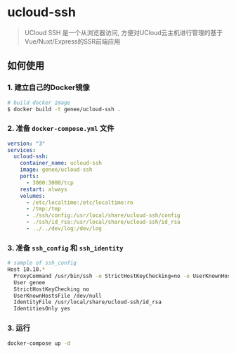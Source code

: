 # ucloud-ssh

> UCloud SSH 是一个从浏览器访问, 方便对UCloud云主机进行管理的基于Vue/Nuxt/Express的SSR前端应用

## 如何使用
### 1. 建立自己的Docker镜像
``` bash
# build docker image
$ docker build -t genee/ucloud-ssh .
```
### 2. 准备 `docker-compose.yml` 文件
```yaml
version: "3"
services:
  ucloud-ssh:
    container_name: ucloud-ssh
    image: genee/ucloud-ssh
    ports:
      - 3000:3000/tcp
    restart: always
    volumes:
      - /etc/localtime:/etc/localtime:ro
      - /tmp:/tmp
      - ./ssh/config:/usr/local/share/ucloud-ssh/config
      - ./ssh/id_rsa:/usr/local/share/ucloud-ssh/id_rsa
      - ../../dev/log:/dev/log
```
### 3. 准备 `ssh_config` 和 `ssh_identity`
```bash
# sample of ssh_config
Host 10.10.*
  ProxyCommand /usr/bin/ssh -o StrictHostKeyChecking=no -o UserKnownHostsFile=/dev/null -i /usr/local/share/ucloud-ssh/id_rsa -W %h:%p genee@vpn.genee.cn
  User genee
  StrictHostKeyChecking no
  UserKnownHostsFile /dev/null
  IdentityFile /usr/local/share/ucloud-ssh/id_rsa
  IdentitiesOnly yes
```

### 3. 运行
```bash
docker-compose up -d
```